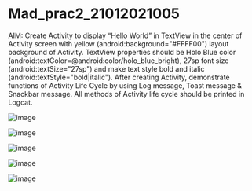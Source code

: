 # Mad_prac2_21012021005

AIM: Create Activity to display “Hello World” in TextView in the center of Activity screen with yellow (android:background="#FFFF00") layout background of Activity. 
TextView properties should be Holo Blue color (android:textColor=@android:color/holo_blue_bright), 27sp font size (android:textSize="27sp") and make text style bold 
and italic (android:textStyle="bold|italic"). After creating Activity, demonstrate functions of Activity Life Cycle by using Log message, Toast message & Snackbar message. 
All methods of Activity life cycle should be printed in Logcat.

![image](https://github.com/Shabnam5394/Mad_prac2_21012021005/assets/98177656/0e38e54e-4ac8-4e73-bd27-47e3396a559f)

![image](https://github.com/Shabnam5394/Mad_prac2_21012021005/assets/98177656/144d2217-ca02-419f-9a18-f613734d76d3)

![image](https://github.com/Shabnam5394/Mad_prac2_21012021005/assets/98177656/b05c6519-f8d8-4aef-b6fe-380519b0e9a3)

![image](https://github.com/Shabnam5394/Mad_prac2_21012021005/assets/98177656/4fdde572-0b98-40e9-bd0f-cad848f5ace9)

![image](https://github.com/Shabnam5394/Mad_prac2_21012021005/assets/98177656/a17a6e7b-0e18-407b-9ce9-c2a0f43e6c7f)
